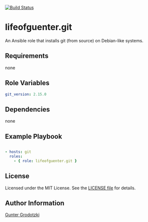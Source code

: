 [![Build Status](https://travis-ci.org/lifeofguenter/ansible-role-git.svg?branch=master)](https://travis-ci.org/lifeofguenter/ansible-role-git)

# lifeofguenter.git

An Ansible role that installs git (from source) on Debian-like systems.

## Requirements

none

## Role Variables

```yaml
git_version: 2.15.0
```

## Dependencies

none

## Example Playbook

```yaml

- hosts: git
  roles:
    - { role: lifeofguenter.git }
```

## License

Licensed under the MIT License. See the [LICENSE file](LICENSE) for details.

## Author Information

[Gunter Grodotzki](https://lifeofguenter.de)
